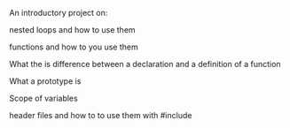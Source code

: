 An introductory project on:



nested loops and how to use them

functions and how to you use them

What the is difference between a declaration and a definition of a function

What a prototype is

Scope of variables

header files and how to to use them with #include
